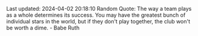 Last updated: 2024-04-02 20:18:10
Random Quote: The way a team plays as a whole determines its success. You may have the greatest bunch of individual stars in the world, but if they don't play together, the club won't be worth a dime. - Babe Ruth
